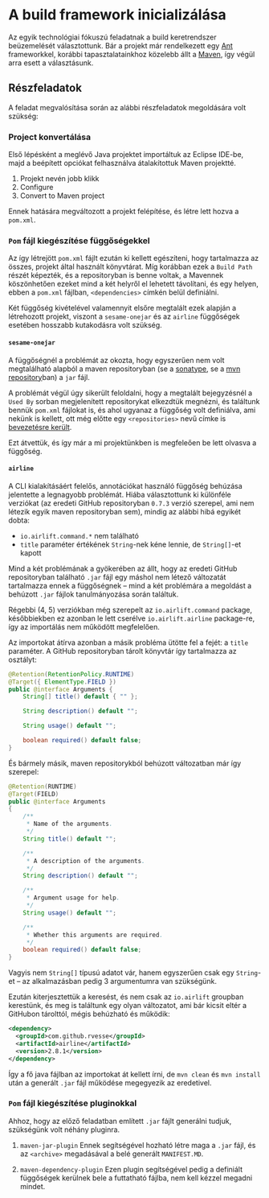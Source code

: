 # A build framework inicializálása

Az egyik technológiai fókuszú feladatnak a build keretrendszer beüzemelését választottunk. Bár a projekt már rendelkezett egy [Ant](https://ant.apache.org/) frameworkkel, korábbi tapasztalatainkhoz közelebb állt a [Maven](https://maven.apache.org/), így végül arra esett a választásunk.

## Részfeladatok

A feladat megvalósítása során az alábbi részfeladatok megoldására volt szükség:

### Project konvertálása

Első lépésként a meglévő Java projektet importáltuk az Eclipse IDE-be, majd a beépített opciókat felhasználva átalakítottuk Maven projektté.

1. Projekt nevén jobb klikk
2. Configure
3. Convert to Maven project

Ennek hatására megváltozott a projekt felépítése, és létre lett hozva a `pom.xml`.

### `Pom` fájl kiegészítése függőségekkel

Az így létrejött `pom.xml` fájlt ezután ki kellett egészíteni, hogy tartalmazza az összes, projekt által használt könyvtárat. Míg korábban ezek a `Build Path` részét képezték, és a repositoryban is benne voltak, a Mavennek köszönhetően ezeket mind a két helyről el lehetett távolítani, és egy helyen, ebben a `pom.xml` fájlban, `<dependencies>` címkén belül definiálni.

Két függőség kivételével valamennyit elsőre megtalált ezek alapján a létrehozott projekt, viszont a `sesame-onejar` és az `airline` függőségek esetében hosszabb kutakodásra volt szükség.

#### `sesame-onejar`

A függőségnél a problémát az okozta, hogy egyszerűen nem volt megtalálható alapból a maven repositoryban (se a [sonatype](https://search.maven.org/), se a [mvn repository](https://mvnrepository.com/)ban) a `jar` fájl.

A problémát végül úgy sikerült feloldalni, hogy a megtalált bejegyzésnél a `Used By` sorban megjelenített repositorykat elkezdtük megnézni, és találtunk bennük `pom.xml` fájlokat is, és ahol ugyanaz a függőség volt definiálva, ami nekünk is kellett, ott még előtte egy `<repositories>` nevű címke is [bevezetésre került](https://repo1.maven.org/maven2/it/uniroma2/art/owlart/owlart-sesame2impl/1.5/owlart-sesame2impl-1.5.pom).

Ezt átvettük, és így már a mi projektünkben is megfeleően be lett olvasva a függőség.

#### `airline`

A CLI kialakításáért felelős, annotációkat használó függőség behúzása jelentette a legnagyobb problémát. Hiába választottunk ki különféle verziókat (az eredeti GitHub repositoryban `0.7.3` verzió szerepel, ami nem létezik egyik maven repositoryban sem), mindig az alábbi hibá egyikét dobta:

- `io.airlift.command.*` nem található
- `title` paraméter értékének `String`-nek kéne lennie, de `String[]`-et kapott

Mind a két problémának a gyökerében az állt, hogy az eredeti GitHub repositoryban található `.jar` fájl egy máshol nem létező változatát tartalmazza ennek a függőségnek – mind a két problémára a megoldást a behúzott `.jar` fájlok tanulmányozása során találtuk.

Régebbi (4, 5) verziókban még szerepelt az `io.airlift.command` package, későbbiekben ez azonban le lett cserélve `io.airlift.airline` package-re, így az importálás nem működött megfelelően.

Az importokat átírva azonban a másik probléma ütötte fel a fejét: a `title` paraméter.
A GitHub repositoryban tárolt könyvtár így tartalmazza az osztályt:

```java
@Retention(RetentionPolicy.RUNTIME)
@Target({ ElementType.FIELD })
public @interface Arguments {
    String[] title() default { "" };

    String description() default "";

    String usage() default "";

    boolean required() default false;
}
```

És bármely másik, maven repositorykból behúzott változatban már így szerepel:

```java
@Retention(RUNTIME)
@Target(FIELD)
public @interface Arguments
{
    /**
     * Name of the arguments.
     */
    String title() default "";

    /**
     * A description of the arguments.
     */
    String description() default "";

    /**
     * Argument usage for help.
     */
    String usage() default "";

    /**
     * Whether this arguments are required.
     */
    boolean required() default false;
}
```

Vagyis nem `String[]` típusú adatot vár, hanem egyszerűen csak egy `String`-et – az alkalmazásban pedig 3 argumentumra van szükségünk.

Ezután kiterjesztettük a keresést, és nem csak az `io.airlift` groupban kerestünk, és meg is találtunk egy olyan változatot, ami bár kicsit eltér a GitHubon tárolttól, mégis behúzható és működik:

```xml
<dependency>
  <groupId>com.github.rvesse</groupId>
  <artifactId>airline</artifactId>
  <version>2.8.1</version>
</dependency>
```

Így a fő java fájlban az importokat át kellett írni, de `mvn clean` és `mvn install` után a generált `.jar` fájl működése megegyezik az eredetivel.

### `Pom` fájl kiegészítése pluginokkal

Ahhoz, hogy az előző feladatban említett `.jar` fájlt generálni tudjuk, szükségünk volt néhány pluginra.

1. `maven-jar-plugin`
   Ennek segítségével hozható létre maga a `.jar` fájl, és az `<archive>` megadásával a belé generált `MANIFEST.MD`.

2. `maven-dependency-plugin`
   Ezen plugin segítségével pedig a definiált függőségek kerülnek bele a futtatható fájlba, nem kell kézzel megadni mindet.
